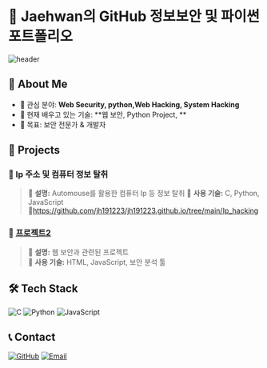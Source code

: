 # 🚀 Jaehwan의 GitHub 정보보안 및 파이썬 포트폴리오

![header](https://capsule-render.vercel.app/api?type=wave&color=auto&height=200&section=header&text=Welcome!&fontSize=50)

## 👋 About Me
- 🌱 관심 분야: **Web Security, python,Web Hacking, System Hacking**
- 🔭 현재 배우고 있는 기술: **웹 보안, Python Project, **
- 🎯 목표: 보안 전문가 & 개발자

## 🚀 Projects 
### 🔹 Ip 주소 및 컴퓨터 정보 탈취
> 🔹 **설명:** Automouse를 활용한 컴퓨터 Ip 등 정보 탈취
> 🔹 **사용 기술:** C, Python, JavaScript  
> 🔹https://github.com/jh191223/jh191223.github.io/tree/main/Ip_hacking

### 🔹 [프로젝트2](GitHub링크)
> 🔹 **설명:** 웹 보안과 관련된 프로젝트  
> 🔹 **사용 기술:** HTML, JavaScript, 보안 분석 툴  

## 🛠️ Tech Stack
![C](https://img.shields.io/badge/C-A8B9CC?style=flat-square&logo=c&logoColor=white)
![Python](https://img.shields.io/badge/Python-3776AB?style=flat-square&logo=python&logoColor=white)
![JavaScript](https://img.shields.io/badge/JavaScript-F7DF1E?style=flat-square&logo=javascript&logoColor=black)

## 📞 Contact
[![GitHub](https://img.shields.io/badge/GitHub-181717?style=flat-square&logo=github&logoColor=white)](https://github.com/YourGitHubID)
[![Email](https://img.shields.io/badge/Email-DA2C43?style=flat-square&logo=gmail&logoColor=white)](mailto:your.email@example.com)
